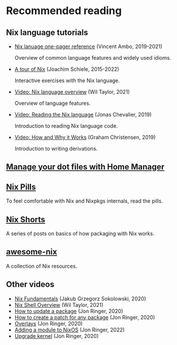# Recommended reading

## Nix language tutorials

- [Nix lanuage one-pager reference](https://github.com/tazjin/nix-1p) (Vincent Ambo, 2019-2021)

  Overview of common language features and widely used idioms.

- [A tour of Nix](https://nixcloud.io/tour) (Joachim Schiele, 2015-2022)

  Interactive exercises with the Nix language.

- [Video: Nix language overview](https://www.youtube.com/watch?v=eCapIx9heBw&list=PL-saUBvIJzOkjAw_vOac75v-x6EzNzZq-&index=5) (Wil Taylor, 2021)

  Overview of language features.

- [Video: Reading the Nix language](https://youtu.be/hbJkMl631FE?t=1533) (Jonas Chevalier, 2019)

  Introduction to reading Nix language code.

- [Video: How and Why it Works](https://youtu.be/hbJkMl631FE?t=4806) (Graham Christensen, 2019)

  Introduction to writing derivations.

## [Manage your dot files with Home Manager](https://ghedam.at/24353/tutorial-getting-started-with-home-manager-for-nix)

## [Nix Pills](https://nixos.org/nixos/nix-pills/index.html)

To feel comfortable with Nix and Nixpkgs internals, read the pills.

## [Nix Shorts](https://github.com/justinwoo/nix-shorts)

A series of posts on basics of how packaging with Nix works.

## [awesome-nix](https://nix-community.github.io/awesome-nix/)

A collection of Nix resources.

## Other videos

* [Nix Fundamentals](https://www.youtube.com/watch?v=m4sv2M9jRLg) (Jakub Grzegorz Sokolowski, 2020)
* [Nix Shell Overview](https://www.youtube.com/watch?v=SGekN4pDExY) (Wil Taylor, 2021)
* [How to update a package](https://www.youtube.com/watch?v=D_IZ2EfW_8U) (Jon Ringer, 2020)
* [How to create a patch for any package](https://www.youtube.com/watch?v=5K_2RSjbdXc) (Jon Ringer, 2020)
* [Overlays](https://www.youtube.com/watch?v=dGAL3gMXvug) (Jon Ringer, 2020)
* [Adding a module to NixOS](https://www.youtube.com/watch?v=bkDYmvKINm8) (Jon Ringer, 2022)
* [Upgrade kernel](https://www.youtube.com/watch?v=Zi_vbddNXtg) (Jon Ringer, 2020)

